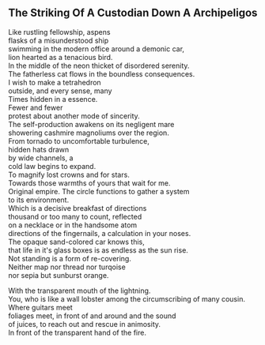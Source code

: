 The Striking Of A Custodian Down A Archipeligos
-----------------------------------------------
Like rustling fellowship, aspens  
flasks of a misunderstood ship  
swimming in the modern office around a demonic car,  
lion hearted as a tenacious bird.  
In the middle of the neon thicket of disordered serenity.  
The fatherless cat flows in the boundless consequences.  
I wish to make a tetrahedron  
outside, and every sense, many  
Times hidden in a essence.  
Fewer and fewer  
protest about another mode of sincerity.  
The self-production awakens on its negligent mare  
showering cashmire magnoliums over the region.  
From tornado to uncomfortable turbulence,  
hidden hats drawn  
by wide channels, a  
cold law begins to expand.  
To magnify lost crowns and for stars.  
Towards those warmths of yours that wait for me.  
Original empire. The circle functions to gather a system  
to its environment.  
Which is a decisive breakfast of directions  
thousand or too many to count, reflected  
on a necklace or in the handsome atom  
directions of the fingernails, a calculation in your noses.  
The opaque sand-colored car knows this,  
that life in it's glass boxes is as endless as the sun rise.  
Not standing is a form of re-covering.  
Neither map nor thread nor turqoise  
nor sepia but sunburst orange.  
  
With the transparent mouth of the lightning.  
You, who is like a wall lobster among the circumscribing of many cousin.  
Where guitars meet  
foliages meet, in front of and around and the sound  
of juices, to reach out and rescue in animosity.  
In front of the transparent hand of the fire.  
